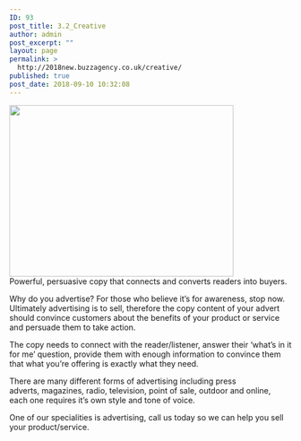 ```yaml
---
ID: 93
post_title: 3.2_Creative
author: admin
post_excerpt: ""
layout: page
permalink: >
  http://2018new.buzzagency.co.uk/creative/
published: true
post_date: 2018-09-10 10:32:08
---
```

<div><img class="attachment-400x400 size-400x400 wp-post-image" src="https://i0.wp.com/goodwrite.ink/wp-content/uploads/2017/01/advertising1.jpg?fit=400%2C306" alt="" width="400" height="306" data-attachment-id="32" data-permalink="http://goodwrite.ink/services/advertising/advertising1/" data-orig-file="https://i0.wp.com/goodwrite.ink/wp-content/uploads/2017/01/advertising1.jpg?fit=1340%2C1026" data-orig-size="1340,1026" data-comments-opened="1" data-image-meta="{&quot;aperture&quot;:&quot;0&quot;,&quot;credit&quot;:&quot;&quot;,&quot;camera&quot;:&quot;&quot;,&quot;caption&quot;:&quot;&quot;,&quot;created_timestamp&quot;:&quot;0&quot;,&quot;copyright&quot;:&quot;&quot;,&quot;focal_length&quot;:&quot;0&quot;,&quot;iso&quot;:&quot;0&quot;,&quot;shutter_speed&quot;:&quot;0&quot;,&quot;title&quot;:&quot;&quot;,&quot;orientation&quot;:&quot;0&quot;}" data-image-title="advertising1" data-image-description="" data-medium-file="https://i0.wp.com/goodwrite.ink/wp-content/uploads/2017/01/advertising1.jpg?fit=300%2C230" data-large-file="https://i0.wp.com/goodwrite.ink/wp-content/uploads/2017/01/advertising1.jpg?fit=640%2C490" /></div>
Powerful, persuasive copy that connects and converts readers into buyers.

Why do you advertise? For those who believe it’s for awareness, stop now. Ultimately advertising is to sell, therefore the copy content of your advert should convince customers about the benefits of your product or service and persuade them to take action.

The copy needs to connect with the reader/listener, answer their ‘what’s in it for me’ question, provide them with enough information to convince them that what you’re offering is exactly what they need.

There are many different forms of advertising including press adverts, magazines, radio, television, point of sale, outdoor and online, each one requires it’s own style and tone of voice.

One of our specialities is advertising, call us today so we can help you sell your product/service.